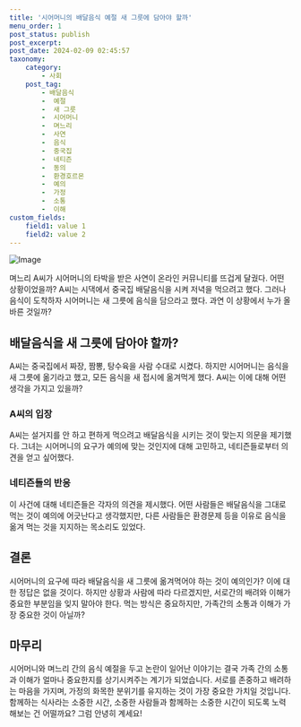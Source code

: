 ```yaml
---
title: '시어머니의 배달음식 예절 새 그릇에 담아야 할까'
menu_order: 1
post_status: publish
post_excerpt: 
post_date: 2024-02-09 02:45:57
taxonomy:
    category:
        - 사회
    post_tag:
        - 배달음식
        -  예절
        -  새 그릇
        -  시어머니
        -  며느리
        -  사연
        -  음식
        -  중국집
        -  네티즌
        -  동의
        -  환경호르몬
        -  예의
        -  가정
        -  소통
        -  이해
custom_fields:
    field1: value 1
    field2: value 2
---
```


![Image](https://imgnews.pstatic.net/image/008/2024/02/08/0004997089_001_20240208214201031.jpg?type=w647)

며느리 A씨가 시어머니의 타박을 받은 사연이 온라인 커뮤니티를 뜨겁게 달궜다. 어떤 상황이었을까? A씨는 시댁에서 중국집 배달음식을 시켜 저녁을 먹으려고 했다. 그러나 음식이 도착하자 시어머니는 새 그릇에 음식을 담으라고 했다. 과연 이 상황에서 누가 올바른 것일까?
## 배달음식을 새 그릇에 담아야 할까?
A씨는 중국집에서 짜장, 짬뽕, 탕수육을 사람 수대로 시켰다. 하지만 시어머니는 음식을 새 그릇에 옮기라고 했고, 모든 음식을 새 접시에 옮겨먹게 했다. A씨는 이에 대해 어떤 생각을 가지고 있을까?
### A씨의 입장
A씨는 설거지를 안 하고 편하게 먹으려고 배달음식을 시키는 것이 맞는지 의문을 제기했다. 그녀는 시어머니의 요구가 예의에 맞는 것인지에 대해 고민하고, 네티즌들로부터 의견을 얻고 싶어했다.
### 네티즌들의 반응
이 사건에 대해 네티즌들은 각자의 의견을 제시했다. 어떤 사람들은 배달음식을 그대로 먹는 것이 예의에 어긋난다고 생각했지만, 다른 사람들은 환경문제 등을 이유로 음식을 옮겨 먹는 것을 지지하는 목소리도 있었다.
## 결론
시어머니의 요구에 따라 배달음식을 새 그릇에 옮겨먹어야 하는 것이 예의인가? 이에 대한 정답은 없을 것이다. 하지만 상황과 사람에 따라 다르겠지만, 서로간의 배려와 이해가 중요한 부분임을 잊지 말아야 한다. 먹는 방식은 중요하지만, 가족간의 소통과 이해가 가장 중요한 것이 아닐까?
## 마무리
시어머니와 며느리 간의 음식 예절을 두고 논란이 일어난 이야기는 결국 가족 간의 소통과 이해가 얼마나 중요한지를 상기시켜주는 계기가 되었습니다. 서로를 존중하고 배려하는 마음을 가지며, 가정의 화목한 분위기를 유지하는 것이 가장 중요한 가치일 것입니다. 함께하는 식사라는 소중한 시간, 소중한 사람들과 함께하는 소중한 시간이 되도록 노력해보는 건 어떨까요? 그럼 안녕히 계세요!
